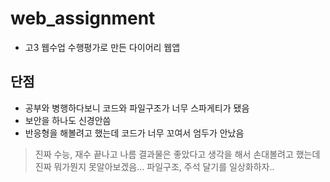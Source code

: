 # web_assignment

+ 고3 웹수업 수행평가로 만든 다이어리 웹앱

## 단점

+ 공부와 병행하다보니 코드와 파일구조가 너무 스파게티가 됐음
+ 보안을 하나도 신경안씀
+ 반응형을 해볼려고 했는데 코드가 너무 꼬여서 엄두가 안났음


> 진짜 수능, 재수 끝나고 나름 결과물은 좋았다고 생각을 해서 손대볼려고 했는데 진짜 뭐가뭔지 못알아보겠음... 파일구조, 주석 달기를 일상화하자..
